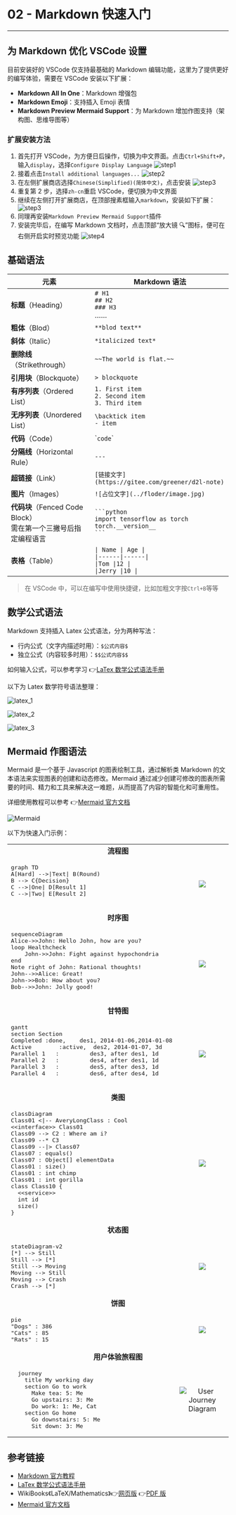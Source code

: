 # 02 - Markdown 快速入门

---

## 为 Markdown 优化 VSCode 设置

目前安装好的 VSCode 仅支持最基础的 Markdown 编辑功能，这里为了提供更好的编写体验，需要在 VSCode 安装以下扩展：

- **Markdown All In One**：Markdown 增强包
- **Markdown Emoji**：支持插入 Emoji 表情
- **Markdown Preview Mermaid Support**：为 Markdown 增加作图支持（架构图、思维导图等）

### 扩展安装方法

1. 首先打开 VSCode，为方便日后操作，切换为中文界面。点击`Ctrl+Shift+P`，输入`display`，选择`Configure Display Language`
   ![step1](https://code.visualstudio.com/assets/docs/getstarted/locales/configure-language-command.png)
2. 接着点击`Install additional languages...`
   ![step2](https://code.visualstudio.com/assets/docs/getstarted/locales/installed-languages-list.png)
3. 在左侧扩展商店选择`Chinese(Simplified)(简体中文)`，点击安装
   ![step3](Images/git_tutorials_1.png)
4. 重复第 2 步，选择`zh-cn`重启 VSCode，便切换为中文界面
5. 继续在左侧打开扩展商店，在顶部搜素框输入`markdown`，安装如下扩展：
   ![step3](Images/git_tutorials_2.png)
6. 同理再安装`Markdown Preview Mermaid Support`插件
7. 安装完毕后，在编写 Markdown 文档时，点击顶部“放大镜 🔍”图标，便可在右侧开启实时预览功能
   ![step4](Images/git_tutorials_3.png)

## 基础语法

| 元素                                                              | Markdown 语法                                                                       |
| ----------------------------------------------------------------- | ----------------------------------------------------------------------------------- |
| **标题**（Heading）                                               | `# H1`<br>`## H2`<br>`### H3`<br>……                                                 |
| **粗体**（Blod）                                                  | `**blod text**`                                                                     |
| **斜体**（Italic）                                                | `*italicized text*`                                                                 |
| **删除线**（Strikethrough）                                       | `~~The world is flat.~~`                                                            |
| **引用块**（Blockquote）                                          | `> blockquote`                                                                      |
| **有序列表**（Ordered List）                                      | `1. First item`<br>`2. Second item`<br>`3. Third item`                              |
| **无序列表**（Unordered List）                                    | `\backtick item`<br>`- item`                                                        |
| **代码**（Code）                                                  | &#96;`code`&#96;                                                                    |
| **分隔线**（Horizontal Rule）                                     | `---`                                                                               |
| **超链接**（Link）                                                | `[链接文字](https://gitee.com/greener/d2l-note)`                                    |
| **图片**（Images）                                                | `![占位文字](../floder/image.jpg)`                                                  |
| **代码块**（Fenced Code Block）<br>需在第一个三撇号后指定编程语言 | ` ```python `<br>`import tensorflow as torch`<br>`torch.__version__`<br>` ``` `     |
| **表格**（Table）                                                 | `\| Name \| Age \|`<br>`\|------\|------\|`<br>`\|Tom \|12 \|`<br>`\|Jerry \|10 \|` |

> 在 VSCode 中，可以在编写中使用快捷键，比如加粗文字按`Ctrl+B`等等

## 数学公式语法

Markdown 支持插入 Latex 公式语法，分为两种写法：

- 行内公式（文字内描述时用）：`$公式内容$`
- 独立公式（内容较多时用）：`$$公式内容$$`

如何输入公式，可以参考学习 👉[LaTex 数学公式语法手册](https://uinika.gitee.io/Zen/LaTex/)

以下为 Latex 数学符号语法整理：

![latex_1](Images/latex_1.webp)

![latex_2](Images/latex_2.webp)

![latex_3](Images/latex_3.webp)

## Mermaid 作图语法

Mermaid 是一个基于 Javascript 的图表绘制工具，通过解析类 Markdown 的文本语法来实现图表的创建和动态修改。Mermaid 通过减少创建可修改的图表所需要的时间、精力和工具来解决这一难题，从而提高了内容的智能化和可重用性。

详细使用教程可以参考 👉[Mermaid 官方文档](https://mermaid-js.github.io/mermaid/#/)

![Mermaid](https://mermaid-js.github.io/mermaid/img/header.png)

以下为快速入门示例：

<table>
<!-- <Flowchart> -->
<tr><td colspan=2 align="center">
    <b>流程图</b></br>
</td></tr>
<tr>
    <td><pre>
graph TD
A[Hard] -->|Text| B(Round)
B --> C{Decision}
C -->|One| D[Result 1]
C -->|Two| E[Result 2]
    </pre></td>
    <td align="center">
        <img src="https://raw.githubusercontent.com/mermaid-js/mermaid/master/img/gray-flow.png" />
    </td>
</tr>
<!-- </Flowchart> -->
<!-- <Sequence> -->
<tr><td colspan=2 align="center">
    <b>时序图</b><br />
</td></tr>
<tr>
    <td><pre>
sequenceDiagram
Alice->>John: Hello John, how are you?
loop Healthcheck
    John->>John: Fight against hypochondria
end
Note right of John: Rational thoughts!
John-->>Alice: Great!
John->>Bob: How about you?
Bob-->>John: Jolly good!
    </pre></td>
    <td align="center">
        <img src="https://raw.githubusercontent.com/mermaid-js/mermaid/master/img/gray-sequence.png" />
    </td>
</tr>
<!-- </Sequence> -->
<!-- <Gantt> -->
<tr><td colspan=2 align="center">
    <b>甘特图</b><br />
<tr>
    <td><pre>
gantt
section Section
Completed :done,    des1, 2014-01-06,2014-01-08
Active        :active,  des2, 2014-01-07, 3d
Parallel 1   :         des3, after des1, 1d
Parallel 2   :         des4, after des1, 1d
Parallel 3   :         des5, after des3, 1d
Parallel 4   :         des6, after des4, 1d
    </pre></td>
    <td align="center">
        <img src="https://raw.githubusercontent.com/mermaid-js/mermaid/master/img/gray-gantt.png" />
    </td>
</tr>
<!-- </Gantt> -->
<!-- <Class> -->
<tr><td colspan=2 align="center">
    <b>类图</b><br />
</td></tr>
<tr>
    <td><pre>
classDiagram
Class01 &lt;|-- AveryLongClass : Cool
&lt;&lt;interface>> Class01
Class09 --> C2 : Where am i?
Class09 --* C3
Class09 --|> Class07
Class07 : equals()
Class07 : Object[] elementData
Class01 : size()
Class01 : int chimp
Class01 : int gorilla
class Class10 {
  &lt;&lt;service>>
  int id
  size()
}
</pre></td>
    <td align="center">
        <img src="https://raw.githubusercontent.com/mermaid-js/mermaid/master/img/gray-class.png" />
    </td>
</tr>
<!-- </Class> -->
<!-- <State> -->
<tr><td colspan=2 align="center">
    <b>状态图</b><br />
</td></tr>
<tr>
    <td><pre>
stateDiagram-v2
[*] --> Still
Still --> [*]
Still --> Moving
Moving --> Still
Moving --> Crash
Crash --> [*]
</pre></td>
    <td align="center">
        <img src="https://raw.githubusercontent.com/mermaid-js/mermaid/master/img/gray-state.png" />
    </td>
</tr>
<!-- </State> -->
<!-- <Pie> -->
<tr><td colspan=2 align="center">
    <b>饼图</b><br />
</td></tr>
<tr>
    <td><pre>
pie
"Dogs" : 386
"Cats" : 85
"Rats" : 15
</pre></td>
    <td align="center">
        <img src="https://raw.githubusercontent.com/mermaid-js/mermaid/master/img/gray-pie.png" />
    </td>
</tr>
<!-- </Pie> -->
<!-- <Git> -->
<!-- </Git> -->
<!-- <Journey> -->
<tr><td colspan=2 align="center">
    <b>用户体验旅程图</b><br />
</td></tr>
<tr>
  <td>
  <pre>
  journey
    title My working day
    section Go to work
      Make tea: 5: Me
      Go upstairs: 3: Me
      Do work: 1: Me, Cat
    section Go home
      Go downstairs: 5: Me
      Sit down: 3: Me
</pre></td>
  <td align="center">
    <img alt="User Journey Diagram" src="Images/gray-user-journey.png" />
  </td>
</tr>
<!-- </Journey> -->

</table>

## 参考链接

- [Markdown 官方教程](https://markdown.com.cn/)
- [LaTex 数学公式语法手册](https://uinika.gitee.io/Zen/LaTex/)
- WikiBooks《LaTeX/Mathematics》👉[网页版](https://en.m.wikibooks.org/wiki/LaTeX/Mathematics#) 👉[PDF 版](https://www.aliyundrive.com/s/rNEwzrMEn2P)
- [Mermaid 官方文档](https://mermaid-js.github.io/mermaid/#/)
